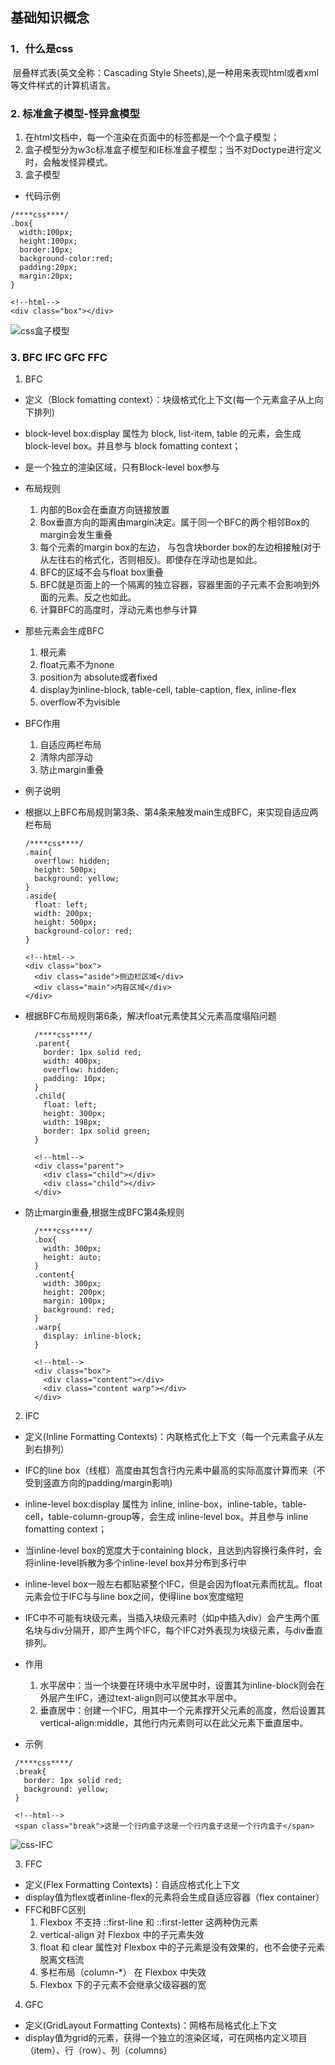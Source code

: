 ## 基础知识概念

### 1．什么是css
 &nbsp;层叠样式表(英文全称：Cascading Style Sheets),是一种用来表现html或者xml等文件样式的计算机语言。
### 2. 标准盒子模型-怪异盒模型
  1. 在html文档中，每一个渲染在页面中的标签都是一个个盒子模型；
  2. 盒子模型分为w3c标准盒子模型和IE标准盒子模型；当不对Doctype进行定义时，会触发怪异模式。
  3. 盒子模型
  - 代码示例
  ```
  /****css****/
  .box{
    width:100px;
    height:100px;
    border:10px;
    background-color:red;
    padding:20px;
    margin:20px;
  }

  <!--html-->
  <div class="box"></div>
  ```
  ![css盒子模型](https://github.com/MarsPen/-notes-summary/blob/master/images/css盒子模型.png "css盒子模型")
### 3. BFC IFC GFC FFC
1. BFC
  - 定义（Block fomatting context）：块级格式化上下文(每一个元素盒子从上向下排列)
  - block-level box:display 属性为 block, list-item, table 的元素，会生成 block-level box。并且参与 block fomatting context；
  - 是一个独立的渲染区域，只有Block-level box参与
  - 布局规则
    1. 内部的Box会在垂直方向链接放置
    2. Box垂直方向的距离由margin决定。属于同一个BFC的两个相邻Box的margin会发生重叠
    3. 每个元素的margin box的左边， 与包含块border box的左边相接触(对于从左往右的格式化，否则相反)。即使存在浮动也是如此。
    4. BFC的区域不会与float box重叠
    5. BFC就是页面上的一个隔离的独立容器，容器里面的子元素不会影响到外面的元素。反之也如此。
    6. 计算BFC的高度时，浮动元素也参与计算
  - 那些元素会生成BFC
    1. 根元素
    2. float元素不为none
    3. position为 absolute或者fixed
    4. display为inline-block, table-cell, table-caption, flex, inline-flex
    5. overflow不为visible
  - BFC作用
    1. 自适应两栏布局
    2. 清除内部浮动
    3. 防止margin重叠

  - 例子说明
  - 根据以上BFC布局规则第3条、第4条来触发main生成BFC，来实现自适应两栏布局
      ```
      /****css****/
      .main{
        overflow: hidden;
        height: 500px;
        background: yellow;
      }
      .aside{
        float: left;
        width: 200px;
        height: 500px;
        background-color: red;
      }
      
      <!--html-->
      <div class="box">
        <div class="aside">侧边栏区域</div>
        <div class="main">内容区域</div>
      </div>
      ```
  - 根据BFC布局规则第6条，解决float元素使其父元素高度塌陷问题
    ```
      /****css****/
      .parent{
        border: 1px solid red;
        width: 400px;
        overflow: hidden;
        padding: 10px;
      }
      .child{
        float: left;
        height: 300px;
        width: 198px;
        border: 1px solid green;
      }
      
      <!--html-->
      <div class="parent">
        <div class="child"></div>
        <div class="child"></div>
      </div>
    ```
  - 防止margin重叠,根据生成BFC第4条规则
    ```
      /****css****/
      .box{
        width: 300px;
        height: auto;
      }
      .content{
        width: 300px;
        height: 200px;
        margin: 100px;
        background: red;
      }
      .warp{
        display: inline-block;
      }

      <!--html-->
      <div class="box">
        <div class="content"></div>
        <div class="content warp"></div>
      </div>
    ```
2. IFC
  - 定义(Inline Formatting Contexts)：内联格式化上下文（每一个元素盒子从左到右排列）
  - IFC的line box（线框）高度由其包含行内元素中最高的实际高度计算而来（不受到竖直方向的padding/margin影响)
  - inline-level box:display 属性为 inline, inline-box，inline-table，table-cell，table-column-group等，会生成 inline-level box。并且参与 inline fomatting context；
  -  当inline-level box的宽度大于containing block，且达到内容换行条件时，会将inline-level拆散为多个inline-level box并分布到多行中
  - inline-level box一般左右都贴紧整个IFC，但是会因为float元素而扰乱。float元素会位于IFC与与line box之间，使得line box宽度缩短
  -  IFC中不可能有块级元素，当插入块级元素时（如p中插入div）会产生两个匿名块与div分隔开，即产生两个IFC，每个IFC对外表现为块级元素，与div垂直排列。
  - 作用
    1. 水平居中：当一个块要在环境中水平居中时，设置其为inline-block则会在外层产生IFC，通过text-align则可以使其水平居中。
    2. 垂直居中：创建一个IFC，用其中一个元素撑开父元素的高度，然后设置其vertical-align:middle，其他行内元素则可以在此父元素下垂直居中。

  - 示例
   ```
    /****css****/
    .break{
      border: 1px solid red;
      background: yellow;
    }
    
    <!--html-->
    <span class="break">这是一个行内盒子这是一个行内盒子这是一个行内盒子</span>
   ```
   ![css-IFC](https://github.com/MarsPen/-notes-summary/blob/master/images/css-IFC.jpg "css-IFC")

3. FFC
  - 定义(Flex Formatting Contexts)：自适应格式化上下文
  - display值为flex或者inline-flex的元素将会生成自适应容器（flex container）
  - FFC和BFC区别
    1. Flexbox 不支持 ::first-line 和 ::first-letter 这两种伪元素
    2. vertical-align 对 Flexbox 中的子元素失效
    3. float 和 clear 属性对 Flexbox 中的子元素是没有效果的，也不会使子元素脱离文档流
    4. 多栏布局（column-*） 在 Flexbox 中失效
    5. Flexbox 下的子元素不会继承父级容器的宽
4. GFC
  - 定义(GridLayout Formatting Contexts)：网格布局格式化上下文
  - display值为grid的元素，获得一个独立的渲染区域，可在网格内定义项目（item）、行（row）、列（columns）



